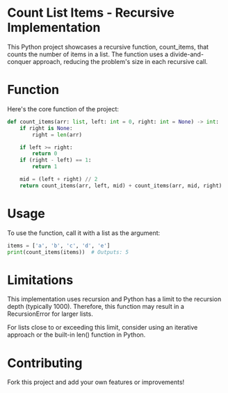 # Count List Items - Recursive Implementation

This Python project showcases a recursive function, count_items, that counts the number of items in a list. The function uses a divide-and-conquer approach, reducing the problem's size in each recursive call.

# Function

Here's the core function of the project:

```python
def count_items(arr: list, left: int = 0, right: int = None) -> int:
    if right is None:
        right = len(arr)

    if left >= right:
        return 0
    if (right - left) == 1:
        return 1

    mid = (left + right) // 2
    return count_items(arr, left, mid) + count_items(arr, mid, right)
```

# Usage

To use the function, call it with a list as the argument:

```python
items = ['a', 'b', 'c', 'd', 'e']
print(count_items(items))  # Outputs: 5
```

# Limitations

This implementation uses recursion and Python has a limit to the recursion depth (typically 1000). Therefore, this function may result in a RecursionError for larger lists.

For lists close to or exceeding this limit, consider using an iterative approach or the built-in len() function in Python.

# Contributing

Fork this project and add your own features or improvements!